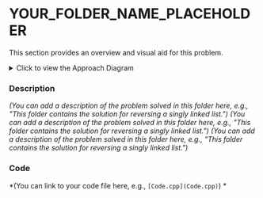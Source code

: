 # YOUR_FOLDER_NAME_PLACEHOLDER

This section provides an overview and visual aid for this problem.

<details>
<summary>Click to view the Approach Diagram</summary>
<br/>
![Approach Diagram](image/approach.png)
</details>

### Description

*(You can add a description of the problem solved in this folder here, e.g., "This folder contains the solution for reversing a singly linked list.")*
*(You can add a description of the problem solved in this folder here, e.g., "This folder contains the solution for reversing a singly linked list.")*
*(You can add a description of the problem solved in this folder here, e.g., "This folder contains the solution for reversing a singly linked list.")*


### Code

*(You can link to your code file here, e.g., `[Code.cpp](Code.cpp)`) *
